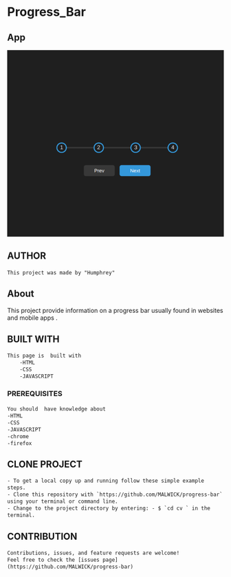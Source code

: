 # Progress_Bar

## App

![progress_bar](/asset/images/Screenshot%20from%202022-12-27%2005-21-26.png)

## AUTHOR

    This project was made by "Humphrey"

## About

This project provide information on a progress bar usually found in websites and mobile apps .

## BUILT WITH

    This page is  built with
        -HTML
        -CSS
        -JAVASCRIPT

### PREREQUISITES

    You should  have knowledge about
    -HTML
    -CSS
    -JAVASCRIPT
    -chrome
    -firefox

## CLONE PROJECT

    - To get a local copy up and running follow these simple example steps.
    - Clone this repository with `https://github.com/MALWICK/progress-bar` using your terminal or command line.
    - Change to the project directory by entering: - $ `cd cv ` in the terminal.

## CONTRIBUTION

    Contributions, issues, and feature requests are welcome!
    Feel free to check the [issues page](https://github.com/MALWICK/progress-bar)
